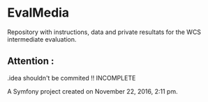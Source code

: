 # EvalMedia
Repository with instructions, data and private resultats for the WCS intermediate evaluation.

## Attention : 
.idea shouldn't be commited !!
INCOMPLETE

A Symfony project created on November 22, 2016, 2:11 pm.


